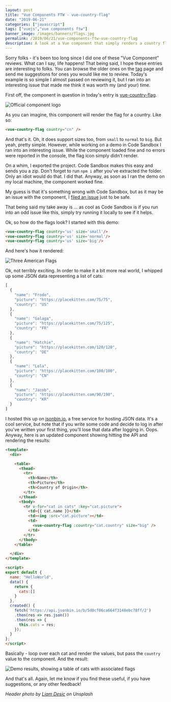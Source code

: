 ```yaml
---
layout: post
title: "Vue Components FTW - vue-country-flag"
date: "2019-06-21"
categories: ["javascript"]
tags: ["vuejs","vue components ftw"]
banner_image: /images/banners/flags.jpg
permalink: /2019/06/21/vue-components-ftw-vue-country-flag
description: A look at a Vue component that simply renders a country flag
---
```


Sorry folks - it's been too long since I did one of these "Vue Component" reviews. What can I say, life happens! That being said, I hope these entries are interesting to folks. You can browse the older ones on the [tag](https://www.raymondcamden.com/tags/vue+components+ftw/) page and send me suggestions for ones you would like me to review. Today's example is so simple I almost passed on reviewing it, but I ran into an interesting issue that made me think it was worth my (and your) time.

First off, the component in question in today's entry is [vue-country-flag](https://github.com/P3trur0/vue-country-flag). 

<img src="https://raw.githubusercontent.com/P3trur0/vue-country-flag/master/assets/logo.png" alt="Official component logo" class="imgcenter">

As you can imagine, this component will render the flag for a country. Like so:

```html
<vue-country-flag country="cn" />
```

And that's it. Oh, it does support sizes too, from `small` to `normal` to `big`. But yeah, pretty simple. However, while working on a demo in Code Sandbox I ran into an interesting issue. While the component loaded fine and no errors were reported in the console, the flag icon simply didn't render. 

On a whim, I exported the project. Code Sandbox makes this easy and sends you a zip. Don't forget to run `npm i` after you've extracted the folder. Only an idiot would do that. I did that.  Anyway, as soon as I ran the demo on my local machine, the component worked fine. 

My guess is that it's something wrong with Code Sandbox, but as it may be an issue with the component, I [filed an issue](https://github.com/P3trur0/vue-country-flag/issues/11) just to be safe. 

That being said my take away is ... as cool as Code Sandbox is if you run into an odd issue like this, simply try running it locally to see if it helps.

Ok, so how do the flags look? I started with this demo:

```html
<vue-country-flag country='us' size='small'/>  
<vue-country-flag country='us' size='normal'/>  
<vue-country-flag country='us' size='big'/>  
```

And here's how it rendered:

<img src="https://static.raymondcamden.com/images/2019/06/flags.png" alt="Three American Flags" class="imgborder imgcenter">

Ok, not terribly exciting. In order to make it a bit more real world, I whipped up some JSON data representing a list of cats:

```js
[
  {
    "name": "Frodo",
    "picture": "https://placekitten.com/75/75",
    "country": "US"
  },
  {
    "name": "Galaga",
    "picture": "https://placekitten.com/75/125",
    "country": "FR"
  },
  {
    "name": "Hatchie",
    "picture": "https://placekitten.com/120/120",
    "country": "DE"
  },
  {
    "name": "Lola",
    "picture": "https://placekitten.com/100/100",
    "country": "CN"
  },
  {
    "name": "Jacob",
    "picture": "https://placekitten.com/90/190",
    "country": "KR"
  }
]
```

I hosted this up on [jsonbin.io](https://jsonbin.io), a free service for hosting JSON data. It's a cool service, but note that if you write some code and decide to log in after you've written your first thing, you'll lose that data after logging in. Oops. Anyway, here is an updated component showing hitting the API and rendering the results:

```html
<template>
  <div>

    <table>
      <thead>
        <tr>
          <th>Name</th>
          <th>Picture</th>
          <th>Country of Origin</th>
        </tr>
      </thead>
      <tbody>
        <tr v-for="cat in cats" :key="cat.picture">
          <td>{{ cat.name }}</td>
          <td><img :src="cat.picture"></td>
          <td>
            <vue-country-flag :country="cat.country" size="big" />
          </td>
        </tr>
      </tbody>
    </table>

  </div>
</template>

<script>
export default {
  name: "HelloWorld",
  data() {
    return {
      cats:[]
    }
  },
  created() {
    fetch('https://api.jsonbin.io/b/5d0cf06ca664f3148ebc78ff/2')
    .then(res => res.json())
    .then(res => {
      this.cats = res;
    });
  }
};
</script>
```

Basically - loop over each cat and render the values, but pass the `country` value to the component. And the result:

<img src="https://static.raymondcamden.com/images/2019/06/flags2.png" alt="Demo results, showing a table of cats with associated flags" class="imgborder imgcenter">

And that's all. Again, let me know if you find these useful, if you have suggestions, or any other feedback!

<i>Header photo by <a href="https://unsplash.com/@liamdesic?utm_source=unsplash&utm_medium=referral&utm_content=creditCopyText">Liam Desic</a> on Unsplash</i>